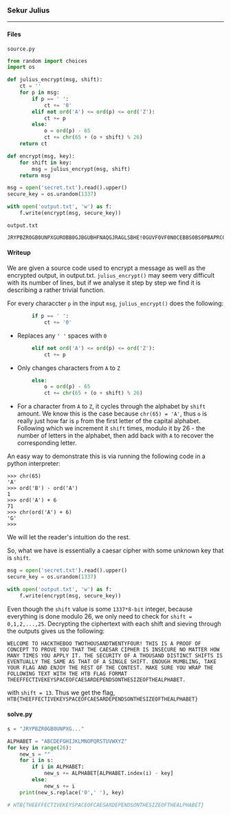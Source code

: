 ### Sekur Julius
---

#### Files
`source.py`
```py
from random import choices
import os

def julius_encrypt(msg, shift):
    ct = ''
    for p in msg:
        if p == ' ':
            ct += '0'
        elif not ord('A') <= ord(p) <= ord('Z'):
            ct += p
        else:
            o = ord(p) - 65
            ct += chr(65 + (o + shift) % 26)
    return ct

def encrypt(msg, key):
    for shift in key:
        msg = julius_encrypt(msg, shift)
    return msg

msg = open('secret.txt').read().upper()
secure_key = os.urandom(1337)

with open('output.txt', 'w') as f:
    f.write(encrypt(msg, secure_key))

```

`output.txt`
```
JRYPBZR0GB0UNPXGUROBB0GJBGUBHFNAQGJRAGLSBHE!0GUVF0VF0N0CEBBS0BS0PBAPRCG0GB0CEBIR0LBH0GUNG0GUR0PNRFNE0PVCURE0VF0VAFRPHER0AB0ZNGGRE0UBJ0ZNAL0GVZRF0LBH0NCCYL0VG.0GUR0FRPHEVGL0BS0N0GUBHFNAQ0QVFGVAPG0FUVSGF0VF0RIRAGHNYYL0GUR0FNZR0NF0GUNG0BS0N0FVATYR0FUVSG.0RABHTU0ZHZOYVAT,0GNXR0LBHE0SYNT0NAQ0RAWBL0GUR0ERFG0BS0GUR0PBAGRFG.0ZNXR0FHER0LBH0JENC0GUR0SBYYBJVAT0GRKG0JVGU0GUR0UGO0SYNT0SBEZNG0GURRSSRPGVIRXRLFCNPRBSPNRFNEQRCRAQFBAGURFVMRBSGURNYCUNORG.
```
#### Writeup

We are given a source code used to encrypt a message as well as the encrypted output, in output.txt. `julius_encrypt()` may seem very difficult with its number of lines, but if we analyse it step by step we find it is describing a rather trivial function.

For every characcter `p` in the input `msg`, `julius_encrypt()` does the following:
```py
        if p == ' ':
            ct += '0'
```
- Replaces any `' '` spaces with `0`
```py
        elif not ord('A') <= ord(p) <= ord('Z'):
            ct += p
```
- Only changes characters from `A` to `Z`
```py
        else:
            o = ord(p) - 65
            ct += chr(65 + (o + shift) % 26)
```
- For a character from `A` to `Z`, it cycles through the alphabet by `shift` amount. We know this is the case because `chr(65) = 'A'`, thus `o` is really just how far is `p` from the first letter of the capital alphabet. Following which we increment it `shift` times, modulo it by 26 - the number of letters in the alphabet, then add back with `A` to recover the corresponding letter.

An easy way to demonstrate this is via running the following code in a python interpreter:
```
>>> chr(65)
'A'
>>> ord('B') - ord('A')
1
>>> ord('A') + 6
71
>>> chr(ord('A') + 6)
'G'
>>>
```
We will let the reader's intuition do the rest.

So, what we have is essentially a caesar cipher with some unknown key that is `shift`.

```py
msg = open('secret.txt').read().upper()
secure_key = os.urandom(1337)

with open('output.txt', 'w') as f:
    f.write(encrypt(msg, secure_key))
```

Even though the `shift` value is some `1337*8-bit` integer, because everything is done modulo 26, we only need to check for `shift = 0,1,2,...,25`. Decrypting the ciphertext with each shift and sieving through the outputs gives us the following:

```
WELCOME TO HACKTHEBOO TWOTHOUSANDTWENTYFOUR! THIS IS A PROOF OF CONCEPT TO PROVE YOU THAT THE CAESAR CIPHER IS INSECURE NO MATTER HOW MANY TIMES YOU APPLY IT. THE SECURITY OF A THOUSAND DISTINCT SHIFTS IS EVENTUALLY THE SAME AS THAT OF A SINGLE SHIFT. ENOUGH MUMBLING, TAKE YOUR FLAG AND ENJOY THE REST OF THE CONTEST. MAKE SURE YOU WRAP THE FOLLOWING TEXT WITH THE HTB FLAG FORMAT THEEFFECTIVEKEYSPACEOFCAESARDEPENDSONTHESIZEOFTHEALPHABET.
```
with `shift = 13`. Thus we get the flag, `HTB{THEEFFECTIVEKEYSPACEOFCAESARDEPENDSONTHESIZEOFTHEALPHABET}`

#### solve.py
```py
s = "JRYPBZR0GB0UNPXG..."

ALPHABET = "ABCDEFGHIJKLMNOPQRSTUVWXYZ"
for key in range(26):
    new_s = ""
    for i in s:
        if i in ALPHABET:
            new_s += ALPHABET[ALPHABET.index(i) - key]
        else:
            new_s += i
    print(new_s.replace('0',' '), key)

# HTB{THEEFFECTIVEKEYSPACEOFCAESARDEPENDSONTHESIZEOFTHEALPHABET}
```